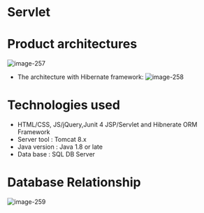 # Servlet
# Product architectures

   ![image-257](https://user-images.githubusercontent.com/28465241/112926024-09e57f80-913d-11eb-9645-a46d0352ed29.png)
  * The architecture with Hibernate framework:
  ![image-258](https://user-images.githubusercontent.com/28465241/112926155-3bf6e180-913d-11eb-9f78-9863b10b0135.png)
 
# Technologies used
  * HTML/CSS, JS/jQuery,Junit 4 JSP/Servlet and Hibnerate ORM Framework
  * Server tool :      Tomcat 8.x 
  * Java version :   Java 1.8 or late
  * Data base :       SQL DB Server
# Database Relationship
![image-259](https://user-images.githubusercontent.com/28465241/112926429-9db74b80-913d-11eb-8bf8-dff8e8fa388e.png)



